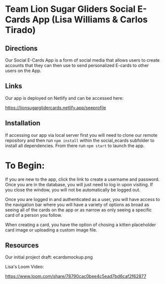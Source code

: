 # Team Lion Sugar Gliders Social E-Cards App (Lisa Williams & Carlos Tirado)

## Directions

Our Social E-Cards App is a form of social media that allows users to create accounts that they can then use to send personalized E-cards to other users on the App.

## Links
Our app is deployed on Netlify and can be accessed here:

https://lionsugarglidercards.netlify.app/seeprofile

## Installation

If accessing our app via local server first you will need to clone our remote repository and then run `npm install` within the social_ecards subfolder to install all dependencies. From there run `npm start` to launch the app. 

# To Begin:


If you are new to the app, click the link to create a username and password. Once you are in the database, you will just need to log in upon visiting. If you close the window, you will not be automatically be logged out.

Once you are logged in and authenticated as a user, you will have access to the navigation bar where you will have a variety of options as broad as seeing all of the cards on the app or as narrow as only seeing a specific card of a person you follow.

When creating a card, you have the option of chosing a kitten placeholder card image or uploading a custom image file. 

## Resources

Our initial project draft:
ecardsmockup.png

Lisa's Loom Video:

https://www.loom.com/share/78790cac0bee4c5ead7bd6caf2f62877